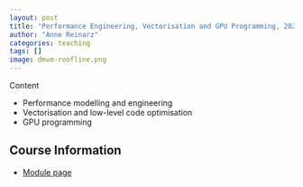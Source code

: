 ```yaml
---
layout: post
title: "Performance Engineering, Vectorisation and GPU Programming, 2023"
author: "Anne Reinarz"
categories: teaching
tags: []
image: dmvm-roofline.png
---
```




Content
- Performance modelling and engineering
- Vectorisation and low-level code optimisation
- GPU programming


## Course Information
- [Module page](https://apps.dur.ac.uk/faculty.handbook/2024/PG/module/COMP52315)
